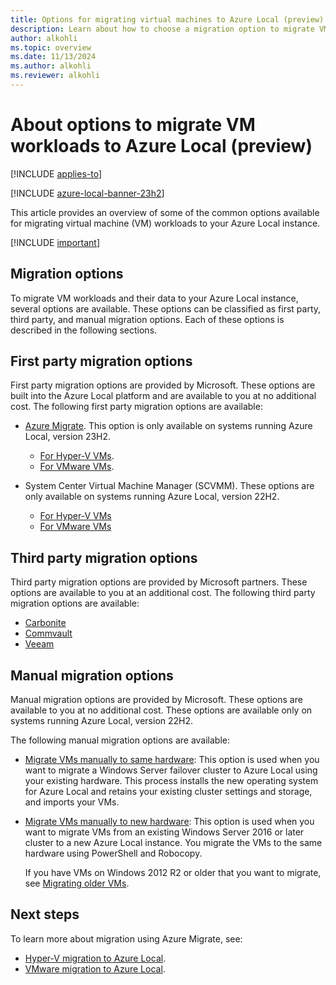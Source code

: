 ```yaml
---
title: Options for migrating virtual machines to Azure Local (preview)
description: Learn about how to choose a migration option to migrate VM workloads to your Azure Local (preview).
author: alkohli
ms.topic: overview
ms.date: 11/13/2024
ms.author: alkohli
ms.reviewer: alkohli
---
```


# About options to migrate VM workloads to Azure Local (preview)

[!INCLUDE [applies-to](../includes/hci-applies-to-23h2.md)]

[!INCLUDE [azure-local-banner-23h2](../includes/azure-local-banner-23h2.md)]

This article provides an overview of some of the common options available for migrating virtual machine (VM) workloads to your Azure Local instance.

[!INCLUDE [important](../includes/hci-preview.md)]


## Migration options

To migrate VM workloads and their data to your Azure Local instance, several options are available. These options can be classified as first party, third party, and manual migration options. Each of these options is described in the following sections.

## First party migration options

First party migration options are provided by Microsoft. These options are built into the Azure Local platform and are available to you at no additional cost. The following first party migration options are available:

- [Azure Migrate](./migration-azure-migrate-overview.md). This option is only available on systems running Azure Local, version 23H2.
    - [For Hyper-V VMs](./migration-azure-migrate-overview.md).
    - [For VMware VMs](./migration-azure-migrate-vmware-overview.md).

- System Center Virtual Machine Manager (SCVMM). These options are only available on systems running Azure Local, version 22H2.
    - [For Hyper-V VMs](/system-center/vmm/deploy-manage-azure-stack-hci?view=sc-vmm-2022&preserve-view=true#step-8-migrate-vms-from-windows-server-to-azure-stack-hci-cluster)
    - [For VMware VMs](/system-center/vmm/deploy-manage-azure-stack-hci?view=sc-vmm-2022&preserve-view=true#step-9-migrate-vmware-workloads-to-azure-stack-hci-cluster-using-scvmm)


## Third party migration options

Third party migration options are provided by Microsoft partners. These options are available to you at an additional cost. The following third party migration options are available:

- [Carbonite](https://www.carbonite.com/business/products/migration/)  
- [Commvault](https://www.commvault.com/)  
- [Veeam](https://www.veeam.com/)  


## Manual migration options

Manual migration options are provided by Microsoft. These options are available to you at no additional cost. These options are available only on systems running Azure Local, version 22H2. 

The following manual migration options are available:

- [Migrate VMs manually to same hardware](../deploy/migrate-cluster-same-hardware.md): This option is used when you want to migrate a Windows Server failover cluster to Azure Local using your existing hardware. This process installs the new operating system for Azure Local and retains your existing cluster settings and storage, and imports your VMs.

- [Migrate VMs manually to new hardware](../deploy/migrate-cluster-new-hardware.md): This option is used when you want to migrate VMs from an existing Windows Server 2016 or later cluster to a new Azure Local instance. You migrate the VMs to the same hardware using PowerShell and Robocopy.

    If you have VMs on Windows 2012 R2 or older that you want to migrate, see [Migrating older VMs](../deploy/migrate-cluster-new-hardware.md#migrating-older-vms).



## Next steps

To learn more about migration using Azure Migrate, see:
- [Hyper-V migration to Azure Local](./migration-azure-migrate-overview.md).
- [VMware migration to Azure Local](./migration-azure-migrate-vmware-overview.md).
